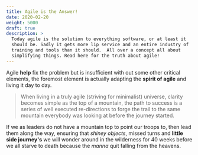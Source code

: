 ```yaml
---
title: Agile is the Answer!
date: 2020-02-20
weight: 5000
draft: true
description: >
  Today agile is the solution to everything software, or at least it
  should be. Sadly it gets more lip service and an entire industry of
  training and tools than it should.  All over a concept all about
  simplifying things. Read here for the truth about agile!
---
```


Agile **help** fix the problem but is insufficient with out some other
critical elements, the foremost element is actually adapting the
**spirit of agile** and living it day to day.

> When living in a truly agile (striving for minimalist) universe,
> clarity becomes simple as the top of a mountain, the path to success
> is a series of well executed re-directions to forge the trail to the
> same mountain everybody was looking at before the journey started.

If we as leaders do not have a mountain top to point our troops to,
then lead them along the way, ensuring that _shiney objects_, missed
turns and **little side journey's** we will wonder around in the
wilderness for 40 weeks before we all starve to death because the
_manna_ quit falling from the heavens.

